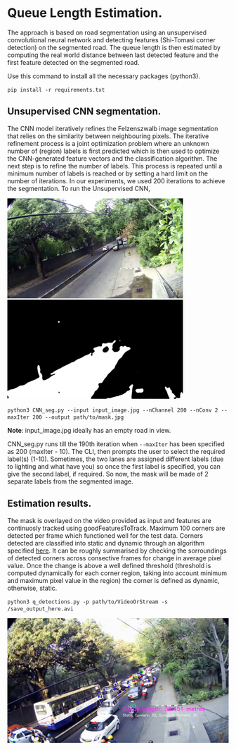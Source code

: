 <!-- # Queue Length and density. -->

# Queue Length Estimation.

The approach is based on road segmentation using an unsupervised convolutional neural network and detecting features (Shi-Tomasi corner detection) on the segmented road. The queue length is then estimated by computing the real world distance between last detected feature and the first feature detected on the segmented road.

Use this command to install all the necessary packages (python3).

```
pip install -r requirements.txt
```

## Unsupervised CNN segmentation. 

The CNN model iteratively refines the Felzenszwalb image segmentation that relies on the similarity between neighbouring pixels. The iterative refinement process is a joint optimization problem where an unknown number of (region) labels is first predicted which is then used to optimize the CNN-generated feature vectors and the classification algorithm. The next step is to refine the number of labels. This process is repeated until a minimum number of labels is reached or by setting a hard limit on the number of iterations. In our experiments, we used 200 iterations to achieve the segmentation.
To run the Unsupervised CNN,

<img src="sample_images/road.png" width="400"> <img src="sample_images/segmented_road.png" width="400">

```
python3 CNN_seg.py --input input_image.jpg --nChannel 200 --nConv 2 --maxIter 200 --output path/to/mask.jpg
```

**Note**: input_image.jpg ideally has an empty road in view.


CNN_seg.py runs till the 190th iteration when ```--maxIter``` has been specified as 200 (maxIter - 10). The CLI, then prompts the user to select the required label(s) (1-10). Sometimes, the two lanes are assigned different labels (due to lighting and what have you) so once the first label is specified, you can give the second label, if required. So now, the mask will be made of 2 separate labels from the segmented image.

## Estimation results.

The mask is overlayed on the video provided as input and features are continuosly tracked using goodFeaturesToTrack. Maximum 100 corners are detected per frame which functioned well for the test data. Corners detected are classified into static and dynamic through an algorithm specified [here](https://ieeexplore.ieee.org/document/6130484). It can be roughly summarised by checking the sorroundings of detected corners across consective frames for change in average pixel value. Once the change is above a well defined threshold (threshold is computed dynamically for each corner region, taking into account minimum and maximum pixel value in the region) the corner is defined as dynamic, otherwise, static.


```
python3 q_detections.py -p path/to/VideoOrStream -s /save_output_here.avi
```

<img src="sample_images/q_lenn.png" width="700">
